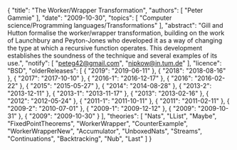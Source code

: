 {
    "title": "The Worker/Wrapper Transformation",
    "authors": [
        "Peter Gammie"
    ],
    "date": "2009-10-30",
    "topics": [
        "Computer science/Programming languages/Transformations"
    ],
    "abstract": "Gill and Hutton formalise the worker/wrapper transformation, building on the work of Launchbury and Peyton-Jones who developed it as a way of changing the type at which a recursive function operates. This development establishes the soundness of the technique and several examples of its use.",
    "notify": [
        "peteg42@gmail.com",
        "nipkow@in.tum.de"
    ],
    "licence": "BSD",
    "olderReleases": [
        {
            "2019": "2019-06-11"
        },
        {
            "2018": "2018-08-16"
        },
        {
            "2017": "2017-10-10"
        },
        {
            "2016-1": "2016-12-17"
        },
        {
            "2016": "2016-02-22"
        },
        {
            "2015": "2015-05-27"
        },
        {
            "2014": "2014-08-28"
        },
        {
            "2013-2": "2013-12-11"
        },
        {
            "2013-1": "2013-11-17"
        },
        {
            "2013": "2013-02-16"
        },
        {
            "2012": "2012-05-24"
        },
        {
            "2011-1": "2011-10-11"
        },
        {
            "2011": "2011-02-11"
        },
        {
            "2009-2": "2010-07-01"
        },
        {
            "2009-1": "2009-12-12"
        },
        {
            "2009": "2009-10-31"
        },
        {
            "2009": "2009-10-30"
        }
    ],
    "theories": [
        "Nats",
        "LList",
        "Maybe",
        "FixedPointTheorems",
        "WorkerWrapper",
        "CounterExample",
        "WorkerWrapperNew",
        "Accumulator",
        "UnboxedNats",
        "Streams",
        "Continuations",
        "Backtracking",
        "Nub",
        "Last"
    ]
}